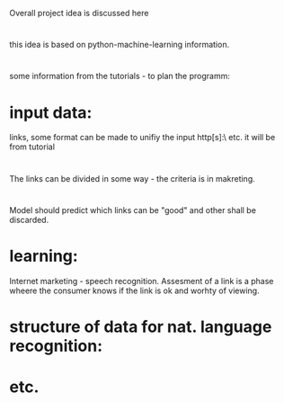 Overall project idea is discussed here
#
this idea is based on python-machine-learning information.
#
some information from the tutorials - to plan the programm:
# input data:
links, some format can be made to unifiy the input http[s]:\\ etc. it will be from tutorial
#
The links can be divided in some way - the criteria is in makreting.
#
Model should predict which links can be "good" and other shall be discarded.
# learning:
Internet marketing - speech recognition. Assesment of a link is a phase wheere the consumer knows if the link is ok and worhty of viewing. 
# structure of data for nat. language recognition:
# etc.
